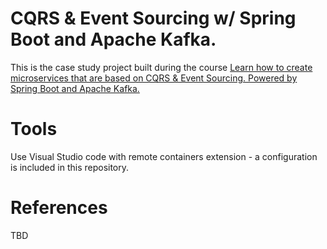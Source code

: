 # CQRS & Event Sourcing w/ Spring Boot and Apache Kafka.

This is the case study project built during the course [Learn how to create microservices that are based on CQRS & Event Sourcing. Powered by Spring Boot and Apache Kafka.](https://www.udemy.com/course/java-microservices-cqrs-event-sourcing-with-kafka/) 

# Tools

Use Visual Studio code with remote containers extension - a configuration is included in this repository.

# References 

TBD

